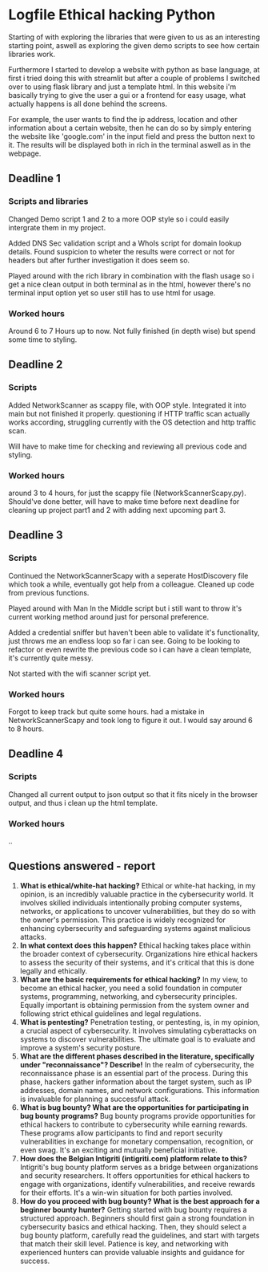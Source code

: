 # Logfile Ethical hacking Python

Starting of with exploring the libraries that were given to us as an interesting starting point, aswell as exploring the given demo scripts to see how certain libraries work.

Furthermore I started to develop a website with python as base language, at first i tried doing this with streamlit but after a couple of problems I switched over to using flask library and just a template html. In this website i'm basically trying to give the user a gui or a frontend for easy usage, what actually happens is all done behind the screens.

For example, the user wants to find the ip address, location and other information about a certain website, then he can do so by simply entering the website like 'google.com' in the input field and press the button next to it. The results will be displayed both in rich in the terminal aswell as in the webpage.

## Deadline 1

### Scripts and libraries

Changed Demo script 1 and 2 to a more OOP style so i could easily intergrate them in my project.

Added DNS Sec validation script and a WhoIs script for domain lookup details. Found suspicion to wheter the results were correct or not for headers but after further investigation it does seem so.

Played around with the rich library in combination with the flash usage so i get a nice clean output in both terminal as in the html, however there's no terminal input option yet so user still has to use html for usage.

### Worked hours

Around 6 to 7 Hours up to now.  Not fully finished (in depth wise) but spend some time to styling.

## Deadline 2

### Scripts

Added NetworkScanner as scappy file, with OOP style. Integrated it into main but not finished it properly. questioning if HTTP traffic scan actually works according, struggling currently with the OS detection and http traffic scan.

Will have to make time for checking and reviewing all previous code and styling.

### Worked hours

around 3 to 4 hours, for just the scappy file (NetworkScannerScapy.py). Should've done better, will have to make time before next deadline for cleaning up project part1 and 2 with adding next upcoming part 3.

## Deadline 3

### Scripts

Continued the NetworkScannerScapy with a seperate HostDiscovery file which took a while, eventually got help from a colleague. Cleaned up code from previous functions.

Played around with Man In the Middle script but i still want to throw it's current working method around just for personal preference.

Added a credential sniffer but haven't been able to validate it's functionality, just throws me an endless loop so far i can see. Going to be looking to refactor or even rewrite the previous code so i can have a clean template, it's currently quite messy.

Not started with the wifi scanner script yet.

### Worked hours

Forgot to keep track but quite some hours. had a mistake in NetworkScannerScapy and took long to figure it out. I would say around 6 to 8 hours.

## Deadline 4

### Scripts

Changed all current output to json output so that it fits nicely in the browser output, and thus i clean up the html template.


### Worked hours

..

## Questions answered - report

1. **What is ethical/white-hat hacking?**
   Ethical or white-hat hacking, in my opinion, is an incredibly valuable practice in the cybersecurity world. It involves skilled individuals intentionally probing computer systems, networks, or applications to uncover vulnerabilities, but they do so with the owner's permission. This practice is widely recognized for enhancing cybersecurity and safeguarding systems against malicious attacks.
2. **In what context does this happen?**
   Ethical hacking takes place within the broader context of cybersecurity. Organizations hire ethical hackers to assess the security of their systems, and it's critical that this is done legally and ethically.
3. **What are the basic requirements for ethical hacking?**
   In my view, to become an ethical hacker, you need a solid foundation in computer systems, programming, networking, and cybersecurity principles. Equally important is obtaining permission from the system owner and following strict ethical guidelines and legal regulations.
4. **What is pentesting?**
   Penetration testing, or pentesting, is, in my opinion, a crucial aspect of cybersecurity. It involves simulating cyberattacks on systems to discover vulnerabilities. The ultimate goal is to evaluate and improve a system's security posture.
5. **What are the different phases described in the literature, specifically under "reconnaissance"? Describe!**
   In the realm of cybersecurity, the reconnaissance phase is an essential part of the process. During this phase, hackers gather information about the target system, such as IP addresses, domain names, and network configurations. This information is invaluable for planning a successful attack.
6. **What is bug bounty? What are the opportunities for participating in bug bounty programs?**
   Bug bounty programs provide opportunities for ethical hackers to contribute to cybersecurity while earning rewards. These programs allow participants to find and report security vulnerabilities in exchange for monetary compensation, recognition, or even swag. It's an exciting and mutually beneficial initiative.
7. **How does the Belgian Intigriti (intigriti.com) platform relate to this?**
   Intigriti's bug bounty platform serves as a bridge between organizations and security researchers. It offers opportunities for ethical hackers to engage with organizations, identify vulnerabilities, and receive rewards for their efforts. It's a win-win situation for both parties involved.
8. **How do you proceed with bug bounty? What is the best approach for a beginner bounty hunter?**
   Getting started with bug bounty requires a structured approach. Beginners should first gain a strong foundation in cybersecurity basics and ethical hacking. Then, they should select a bug bounty platform, carefully read the guidelines, and start with targets that match their skill level. Patience is key, and networking with experienced hunters can provide valuable insights and guidance for success.
